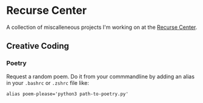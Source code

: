 # Recurse Center

A collection of miscalleneous projects I'm working on at the [Recurse Center](https://www.recurse.com/).

## Creative Coding

### Poetry

Request a random poem. Do it from your commmandline by adding an alias in your `.bashrc` or `.zshrc` file like:
```
alias poem-please='python3 path-to-poetry.py'
```